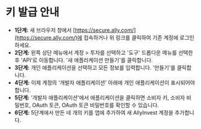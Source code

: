 # **키 발급 안내**
- **1단계:** 새 브라우저 창에서 [https://secure.ally.com/](https://secure.ally.com/)에 접속하거나 위 링크를 클릭하여 기존 계정에 로그인하세요.
- **2단계:** 왼쪽 상단 메뉴에서 계정 > 투자를 선택하고 '도구' 드롭다운 메뉴를 선택한 후 'API'로 이동합니다. '새 애플리케이션 만들기'를 클릭합니다.
- **3단계:** 개인 애플리케이션을 선택하고 모든 정보를 입력합니다. '만들기'를 클릭합니다.
- **4단계:** 이제 계정의 '개발자 애플리케이션' 아래에 개인 애플리케이션이 표시되어야 합니다.
- **5단계:** '개발자 애플리케이션'에서 애플리케이션을 클릭하면 소비자 키, 소비자 비밀번호, OAuth 토큰, OAuth 토큰 비밀번호를 확인할 수 있습니다.
- **6단계:** 5단계에서 만든 네 개의 키를 앱에 추가하여 새 AllyInvest 계정을 추가합니다.
